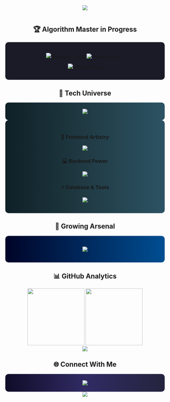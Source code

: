 <div align="center">
  <img src="https://capsule-render.vercel.app/api?type=waving&color=0:FF9A9E,100:FAD0C4&height=200&section=header&text=Hi%20there,%20I'm%20Hyeon%20Ho%20👋&fontSize=40&fontAlignY=35&animation=fadeIn&fontColor=2A2A2A"/>
</div>

<br>

<h2 align="center">🏆 Algorithm Master in Progress</h2>

<div align="center" style="background-color: #1a1b27; padding: 20px; border-radius: 10px; margin: 20px 0;">
  
  [![Solved.ac 프로필](http://mazassumnida.wtf/api/v2/generate_badge?boj=hhwj2280)](https://solved.ac/profile/hhwj2280)
  ![mazandi profile](http://mazandi.herokuapp.com/api?handle=hhwj2280&theme=dark)
  
  [![GitHub Streak](https://github-readme-streak-stats.herokuapp.com/?user=hinoyat&theme=tokyonight&hide_border=true)](https://git.io/streak-stats)
</div>

<h2 align="center">💫 Tech Universe</h2>
<div align="center" style="background: linear-gradient(to right, #0f2027, #203a43, #2c5364); padding: 20px; border-radius: 10px;">
<a href="https://github.com/devxb/gitanimals">
  <img src="https://render.gitanimals.org/farms/{hinoyat}"/>
</a>
</div>
<div align="center" style="background: linear-gradient(to right, #0f2027, #203a43, #2c5364); padding: 20px; border-radius: 10px;">

  <h3>🎨 Frontend Artistry</h3>
  <p>
    <img src="https://skillicons.dev/icons?i=vue,html,css,js" />
  </p>

  <h3>💻 Backend Power</h3>
  <p>
    <img src="https://skillicons.dev/icons?i=nodejs,python,django" />
  </p>

  <h3>⚡ Database & Tools</h3>
  <p>
    <img src="https://skillicons.dev/icons?i=mysql,sqlite" />
  </p>
</div>

<h2 align="center">🌱 Growing Arsenal</h2>

<div align="center" style="background: linear-gradient(to right, #000428, #004e92); padding: 20px; border-radius: 10px;">
  <p>
    <img src="https://skillicons.dev/icons?i=" />
  </p>
</div>

<h2 align="center">📊 GitHub Analytics</h2>

<div align="center">
  <img height="180em" src="https://github-readme-stats.vercel.app/api?username=hinoyat&show_icons=true&theme=tokyonight&hide_border=true&count_private=true" />
  <img height="180em" src="https://github-readme-stats.vercel.app/api/top-langs/?username=hinoyat&layout=compact&theme=tokyonight&hide_border=true" />
</div>

<div align="center">
  <img src="https://github-profile-summary-cards.vercel.app/api/cards/profile-details?username=hinoyat&theme=tokyonight" />
</div>

<h2 align="center">🌐 Connect With Me</h2>

<div align="center" style="background: linear-gradient(to right, #0f0c29, #302b63, #24243e); padding: 20px; border-radius: 10px;">
  <a href="https://solved.ac/profile/hhwj2280">
    <img src="https://img.shields.io/badge/Solved.ac-17CE3A?style=for-the-badge&logo=solved.ac&logoColor=white"/>
  </a>
</div>

<div align="center">
  <img src="https://capsule-render.vercel.app/api?type=waving&color=0:FF9A9E,100:FAD0C4&height=100&section=footer"/>
</div>
